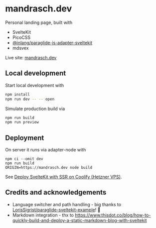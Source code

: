 # mandrasch.dev

Personal landing page, built with

- SvelteKit
- PicoCSS
- [@inlang/paraglide-js-adapter-sveltekit](https://www.npmjs.com/package/@inlang/paraglide-js-adapter-sveltekit)
- mdsvex

Live site: [mandrasch.dev](https://mandrasch.dev)

## Local development

Start local development with

```bash
npm install
npm run dev -- -- open
```

Simulate production build via

```bash
npm run build
npm run preview
```

## Deployment

On server it runs via adapter-node with

```
npm ci --omit dev
npm run build
ORIGIN=https://mandrasch.dev node build
```

See [Deploy SvelteKit with SSR on Coolify (Hetzner VPS)](https://dev.to/mandrasch/deploy-sveltekit-with-ssr-on-coolify-hetzner-vps-24c5).

## Credits and acknowledgements

- Language switcher and path handling - big thanks to [LorisSigrist/paraglide-sveltekit-example](https://github.com/LorisSigrist/paraglide-sveltekit-example)! 👏
- Markdown integration - thx to https://www.thisdot.co/blog/how-to-quickly-build-and-deploy-a-static-markdown-blog-with-sveltekit
